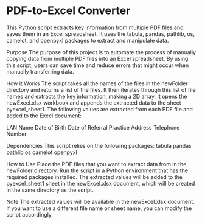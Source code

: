 # PDF-to-Excel Converter

This Python script extracts key information from multiple PDF files and saves them in an Excel spreadsheet. It uses the tabula, pandas, pathlib, os, camelot, and openpyxl packages to extract and manipulate data.

Purpose
The purpose of this project is to automate the process of manually copying data from multiple PDF files into an Excel spreadsheet. By using this script, users can save time and reduce errors that might occur when manually transferring data.

How it Works
The script takes all the names of the files in the newFolder directory and returns a list of the files. It then iterates through this list of file names and extracts the key information, making a 2D array. It opens the newExcel.xlsx workbook and appends the extracted data to the sheet pyexcel_sheet1. The following values are extracted from each PDF file and added to the Excel document:

LAN
Name
Date of Birth
Date of Referral
Practice Address
Telephone Number

Dependencies
This script relies on the following packages:
tabula
pandas
pathlib
os
camelot
openpyxl

How to Use
Place the PDF files that you want to extract data from in the newFolder directory.
Run the script in a Python environment that has the required packages installed.
The extracted values will be added to the pyexcel_sheet1 sheet in the newExcel.xlsx document, which will be created in the same directory as the script.

Note
The extracted values will be available in the newExcel.xlsx document. If you want to use a different file name or sheet name, you can modify the script accordingly.
